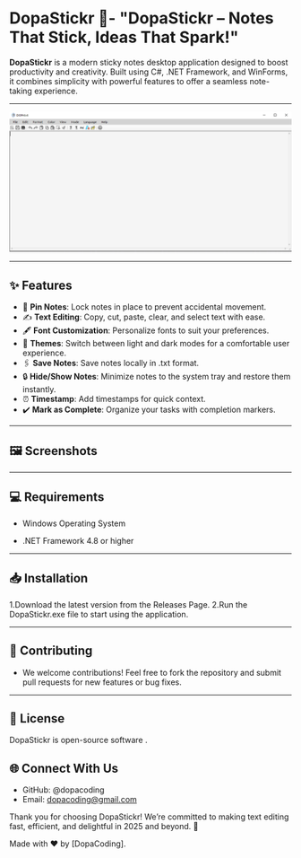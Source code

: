 
# DopaStickr 🚀- "DopaStickr – Notes That Stick, Ideas That Spark!" 

**DopaStickr** is a modern sticky notes desktop application designed to boost productivity and creativity. Built using C#, .NET Framework, and WinForms, it combines simplicity with powerful features to offer a seamless note-taking experience.

---

![DopaTxt in Action](https://github.com/dopacoding/DOPAtxt/blob/bb06d6e6cb503edb2bbc3b32e425713b2c5f7d0f/dopatxt1.PNG)

---

## ✨ Features

- 📌 **Pin Notes**: Lock notes in place to prevent accidental movement.
- ✍️ **Text Editing**: Copy, cut, paste, clear, and select text with ease.
- 🖋️ **Font Customization**: Personalize fonts to suit your preferences.
- 🎨 **Themes**: Switch between light and dark modes for a comfortable user experience.
- 🖇️ **Save Notes**: Save notes locally in .txt format.
- 🔒 **Hide/Show Notes**: Minimize notes to the system tray and restore them instantly.
- ⏰ **Timestamp**: Add timestamps for quick context.
- ✔️ **Mark as Complete**: Organize your tasks with completion markers.


---

## 🖼️ Screenshots

---

## 💻 Requirements

- Windows Operating System

- .NET Framework 4.8 or higher


---

## 📥 Installation

1.Download the latest version from the Releases Page.
2.Run the DopaStickr.exe file to start using the application.

---

## 🤝 Contributing

- We welcome contributions! Feel free to fork the repository and submit pull requests for new features or bug fixes.

---

## 📜 License
DopaStickr is open-source software . 

## 🌐 Connect With Us
- GitHub: @dopacoding
- Email: dopacoding@gmail.com

Thank you for choosing DopaStickr! We’re committed to making text editing fast, efficient, and delightful in 2025 and beyond. 🚀

Made with ❤️ by [DopaCoding].
